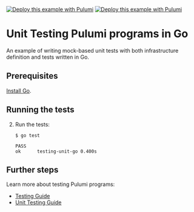 [![Deploy this example with Pulumi](https://www.pulumi.com/images/deploy-with-pulumi/dark.svg)](https://app.pulumi.com/new?template=https://github.com/pulumi/examples/blob/master/testing-unit-go/README.md#gh-light-mode-only)
[![Deploy this example with Pulumi](https://www.pulumi.com/images/deploy-with-pulumi/light.svg)](https://app.pulumi.com/new?template=https://github.com/pulumi/examples/blob/master/testing-unit-go/README.md#gh-dark-mode-only)

# Unit Testing Pulumi programs in Go

An example of writing mock-based unit tests with both infrastructure definition and tests written in Go.

## Prerequisites

[Install Go](https://golang.org/doc/install).

## Running the tests

2.  Run the tests:

    ```
    $ go test

    PASS
    ok  	testing-unit-go	0.400s
    ```

## Further steps

Learn more about testing Pulumi programs:

- [Testing Guide](https://www.pulumi.com/docs/guides/testing/)
- [Unit Testing Guide](https://www.pulumi.com/docs/guides/testing/unit/)
